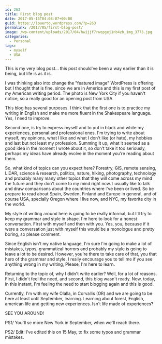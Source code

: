 ```yaml
---
id: 263
title: First blog post
date: 2017-05-15T04:08:07+00:00
guid: https://lpuerto.wordpress.com/?p=263
permalink: /2017/05/first-blog-post/
image: /wp-content/uploads/2017/04/hwijjf7rwopgej1nb4zb_img_3773.jpg
categories:
  - Personal
tags:
  - myself
  - USA
---
```

This is my very blog post… this post should've been a way earlier than it is being, but life is as it is.

I was thinking also into change the "featured image" WordPress is offering but I thought that is fine, since we are in America and this is my first post of my American writing period. The photo is New York City if you haven't notice, so a really good for an opening post from USA.

This blog has several purposes. I think that the first one is to practice my writing in English and make me more fluent in the Shakespeare language. Yes, I need to improve.

Second one, is try to express myself and to put in black and white my experiences, personal and professional ones. I'm trying to write about myself, my opinions, what I like and what I don't like (or hate), my hobbies and last but not least my profession. Summing it up, what it seemed as a good idea in the moment I wrote about it, so don't take it too seriously, perhaps my ideas have already evolve in the moment you're reading about them.

So, what kind of topics can you expect here? Forestry, GIS, remote sensing, LiDAR, science & research, politics, nature, hiking, photography, technology and probably many many other topics that they will come across my mind the future and they don't come to my mind right now. I usually like to talk and draw comparisons about the countries where I've been or lived. So be prepare to read about Spain, Sweden, Finland and Europe in general, and of course USA, specially Oregon where I live now, and NYC, my favorite city in the world.

My style of writing around here is going to be really informal, but I'll try to keep my grammar and style in shape. I'm here to look for a honest conversation. First with myself and then with you. Yes, you, because if it were a conversation just with myself this would be a monologue and pretty boring, so please comment.

Since English isn't my native language, I'm sure I'm going to make a lot of mistakes, typos, grammatical horrors and probably my style is going to leave a lot to be desired. However, you're there to take care of that, you that hero of the grammar and style. I really encourage you to tell me if you see anything wrong in my writing, Please, I'm here to learn.

Returning to the topic of, why I didn't write earlier? Well, for a lot of reasons. First, I didn't feel the need, and second, this blog wasn't ready. Now, today, in this instant, I'm feeling the need to start blogging again and this is good.

Currently, I'm with my wife Olalla, in Corvallis (OR) and we are going to be here at least until September, learning. Learning about forest, English, american life and getting new experiences. Isn't life made of experiences?

SEE YOU AROUND!

PS1/ You'll se more New York in September, when we'll reach there.

PS2/ Edit: I've edited this on 15 May, to fix some typos and grammar mistakes.
